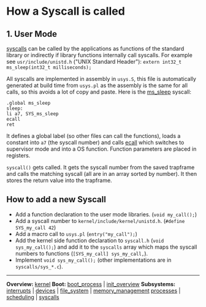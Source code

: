# How a Syscall is called

## 1. User Mode

[syscalls](syscalls.md) can be called by the applications as functions of the standard library or indirectly if library functions internally call syscalls.
For example see `usr/include/unistd.h` ("UNIX Standard Header"): `extern int32_t ms_sleep(int32_t milliseconds);`

All syscalls are implemented in assembly in `usys.S`, this file is automatically generated at build time from `usys.pl` as the assembly is the same for all calls, so this avoids a lot of copy and paste. Here is the [ms_sleep](ms_sleep.md) syscall:

```
.global ms_sleep
sleep:
li a7, SYS_ms_sleep
ecall
ret
```

It defines a global label (so other files can call the functions), loads a constant into `a7` (the syscall number) and calls [ecall](../../riscv/ecall.md) which switches to supervisor mode and into a OS function. Function parameters are placed in registers.

`syscall()` gets called. It gets the syscall number from the saved trapframe and calls the matching syscall (all are in an array sorted by number). It then stores the return value into the trapframe.


## How to add a new Syscall

- Add a function declaration to the user mode libraries. (`void my_call();`)
- Add a syscall number to `kernel/include/kernel/unistd.h`. (`#define SYS_my_call 42`)
- Add a macro call to `usys.pl` (`entry("my_call");`)
- Add the kernel side function declaration to `syscall.h` (`void sys_my_call();`) and add it to the `syscalls` array which maps the syscall numbers to functions (`[SYS_my_call] sys_my_call,`).
- Implement `void sys_my_call();` (other implementations are in `syscalls/sys_*.c`).


---
**Overview:** [kernel](../kernel.md)
**Boot:**
[boot_process](../overview/boot_process.md) | [init_overview](../overview/init_overview.md)
**Subsystems:**
[interrupts](../interrupts/interrupts.md) | [devices](../devices.md) | [file_system](file_system.md) | [memory_management](../mm/memory_management.md)
[processes](../processes/processes.md) | [scheduling](../processes/scheduling.md) | [syscalls](../syscalls.md)
